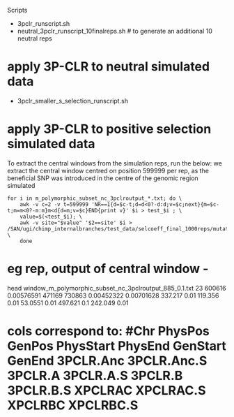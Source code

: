 Scripts

- 3pclr_runscript.sh
- neutral_3pclr_runscript_10finalreps.sh # to generate an additional 10 neutral reps
# apply 3P-CLR to neutral simulated data

- 3pclr_smaller_s_selection_runscript.sh
# apply 3P-CLR to positive selection simulated data

To extract the central windows from the simulation reps, run the below:
we extract the central window centred on position 599999 per rep, as the beneficial SNP was introduced in the centre of the genomic region simulated

```
for i in m_polymorphic_subset_nc_3pclroutput_*.txt; do \
	awk -v c=2 -v t=599999 'NR==1{d=$c-t;d=d<0?-d:d;v=$c;next}{m=$c-t;m=m<0?-m:m}m<d{d=m;v=$c}END{print v}' $i > test_$i ; \
	value=$(<test_$i); \
	awk -v site="$value" '$2==site' $i > /SAN/ugi/chimp_internalbranches/test_data/selcoeff_final_1000reps/mutations_out/subset_nc/genpos_morgans/3pclr_output/windows/window_$i; \
	done
```

# eg rep, output of central window - 
head window_m_polymorphic_subset_nc_3pclroutput_885_0.1.txt
23 	600616	0.00576591	471169	730863	0.00452322	0.00701628	337.217	0.01	119.356	0.01	53.0551	0.01	497.621	0.1	242.049	0.01
# cols correspond to: #Chr PhysPos	GenPos	PhysStart PhysEnd	GenStart	GenEnd	3PCLR.Anc	3PCLR.Anc.S	3PCLR.A	3PCLR.A.S	3PCLR.B	3PCLR.B.S	XPCLRAC	XPCLRAC.S	XPCLRBC	XPCLRBC.S
